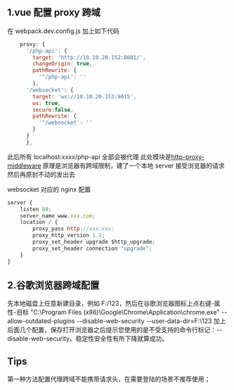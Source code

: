 ## 1.vue 配置 proxy 跨域

在 webpack.dev.config.js 加上如下代码

```js
    proxy: {
      '/php-api': {
        target: 'http://10.10.20.152:8081/',
        changeOrigin: true,
        pathRewrite: {
          '^/php-api': ''
        },
      '/websocket': {
        target: 'ws://10.10.20.153:9015',
        ws: true,
        secure:false,
        pathRewrite: {
          '^/websocket': ''
        }
      }
      },
```

此后所有 localhost:xxxx/php-api 全部会被代理
此处模块是[http-proxy-middleware](https://github.com/chimurai/http-proxy-middleware)
原理是浏览器有跨域限制，建了一个本地 server 接受浏览器的请求然后再原封不动的发出去

websocket 对应的 nginx 配置

```js
server {
    listen 80;
    server_name www.xxx.com;
    location / {
        proxy_pass http://xxx:xxx;
        proxy_http_version 1.1;
        proxy_set_header upgrade $http_upgrade;
        proxy_set_header connection "upgrade";
    }
}
```

## 2.谷歌浏览器跨域配置

先本地磁盘上任意新建目录，例如 F:/123，然后在谷歌浏览器图标上点右键-属性-目标
"C:\Program Files (x86)\Google\Chrome\Application\chrome.exe" --allow-outdated-plugins --disable-web-security --user-data-dir=F:\123
加上后面几个配置，保存打开浏览器之后提示您使用的是不受支持的命令行标记：--disable-web-security。稳定性安全性有所下降就算成功。

## Tips

第一种方法配置代理跨域不能携带请求头，在需要登陆的场景不推荐使用；

